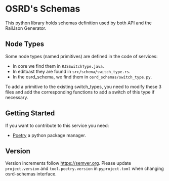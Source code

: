 # OSRD's Schemas

This python library holds schemas definition used by both API and the RailJson Generator.

## Node Types

Some node types (named primitives) are defined in the code of services:
- In core we find them in `RJSSwitchType.java`.
- In editoast they are found in `src/schema/switch_type.rs`.
- In the osrd_schema, we find them in `osrd_schemas/switch_type.py`.

To add a primitive to the existing switch_types, you need to modify these 3 files and add the corresponding functions to add a switch of this type if necessary.

## Getting Started

If you want to contribute to this service you need:

- [Poetry](https://python-poetry.org/) a python package manager.

## Version

Version increments follow https://semver.org.
Please update `project.version` and `tool.poetry.version` in `pyproject.toml` when changing osrd-schemas interface.
